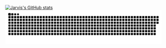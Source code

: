 [![Jarvis's GitHub stats](https://github-readme-stats.vercel.app/api?username=Jarvis636431)](https://github.com/anuraghazra/github-readme-stats)
[![Jarvis's GitHub SNAKE](https://raw.githubusercontent.com/Jarvis636431/Jarvis636431/0eb6258e06f872fa0daa8d9619daf2ece949536b/github-contribution-grid-snake.svg)](https://github.com/anuraghazra/github-readme-stats)
